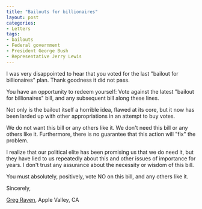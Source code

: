 ```yaml
---
title: "Bailouts for billionaires"
layout: post
categories:
- Letters
tags:
- bailouts
- Federal government
- President George Bush
- Representative Jerry Lewis
---
```


I was very disappointed to hear that you voted for the last "bailout for billionaires" plan. Thank goodness it did not pass.  
  
You have an opportunity to redeem yourself: Vote against the latest "bailout for billionaires" bill, and any subsequent bill along these lines.

Not only is the bailout itself a horrible idea, flawed at its core, but it now has been larded up with other appropriations in an attempt to buy votes.

We do not want this bill or any others like it. We don't need this bill or any others like it. Furthermore, there is no guarantee that this action will "fix" the problem.

I realize that our political elite has been promising us that we do need it, but they have lied to us repeatedly about this and other issues of importance for years. I don't trust any assurance about the necessity or wisdom of this bill.

You must absolutely, positively, vote NO on this bill, and any others like it.

Sincerely,

[Greg Raven](https://www.gregraven.org), Apple Valley, CA
